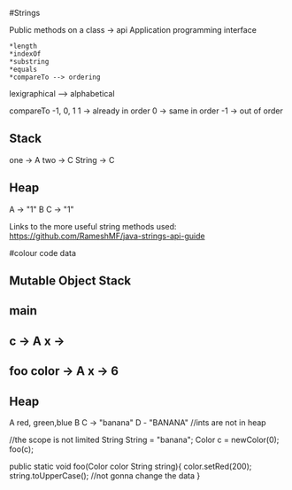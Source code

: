 #Strings

Public methods on a class -> api
    Application programming interface

    *length
    *indexOf
    *substring
    *equals
    *compareTo --> ordering

lexigraphical --> alphabetical

compareTo -1, 0, 1
1 -> already in order
0 -> same in order
-1 -> out of order

Stack
--------------------------
one -> A
two -> C
String -> C

Heap
--------------------------
A -> "1"
B
C -> "1"

Links to the more useful string methods used: https://github.com/RameshMF/java-strings-api-guide

#colour code data

Mutable Object
Stack
----------------

main
-----------------
c -> A
x ->
-----------------
foo
color -> A
x -> 6 
-----------------

Heap
------------------
A red, green,blue
B
C -> "banana"
D - "BANANA"
//ints are not in heap


//the scope is not limited
String String = "banana"; 
Color c = newColor(0); 
foo(c);


public static void foo(Color color String string){
    color.setRed(200); 
    string.toUpperCase(); //not gonna change the data
}